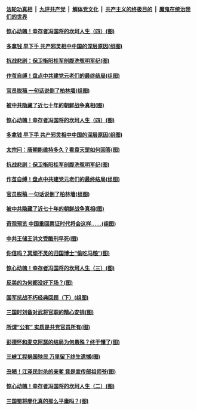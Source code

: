 ####  [法轮功真相](../../../../basic/blob/master/README.md?t=09112339) &nbsp;|&nbsp; [九评共产党](../../../../9ping.md/blob/master/README.md?t=09112339) &nbsp;|&nbsp; [解体党文化](../../../../jtdwh.md/blob/master/README.md?t=09112339)  &nbsp;|&nbsp; [共产主义的终极目的](../../../../gczydzjmd.md/blob/master/README.md?t=09112339) &nbsp;|&nbsp; [魔鬼在统治我们的世界](../../../../mgztzwmdsj.md/blob/master/README.md?t=09112339) 

#### [惊心动魄！幸存者冯国将的坎坷人生（四）(图)](../pages/p6/906438.md?t=09112339) 

#### [多拿钱 早下手 共产邪灵相中中国的深层原因(组图)](../pages/p6/904758.md?t=09112339) 

#### [抗战悲剧：保卫衡阳桂军剖腹洗冤明军纪(图)](../pages/p6/906680.md?t=09112339) 

#### [作茧自缚！盘点中共建党元老们的最终结局(组图)](../pages/p6/906761.md?t=09112339) 

#### [官员脱稿 一句话说倒了柏林墙(组图)](../pages/p6/906566.md?t=09112339) 

#### [被中共隐藏了近七十年的朝鲜战争真相(图)](../pages/p6/905891.md?t=09112339) 

#### [惊心动魄！幸存者冯国将的坎坷人生（四）(图)](../pages/p6/906438.md?t=09112339) 

#### [多拿钱 早下手 共产邪灵相中中国的深层原因(组图)](../pages/p6/904758.md?t=09112339) 

#### [太宗问：唐朝能维持多久？看袁天罡如何回答(图)](../pages/p6/906466.md?t=09112339) 

#### [抗战悲剧：保卫衡阳桂军剖腹洗冤明军纪(图)](../pages/p6/906680.md?t=09112339) 

#### [作茧自缚！盘点中共建党元老们的最终结局(组图)](../pages/p6/906761.md?t=09112339) 

#### [官员脱稿 一句话说倒了柏林墙(组图)](../pages/p6/906566.md?t=09112339) 

#### [被中共隐藏了近七十年的朝鲜战争真相(图)](../pages/p6/905891.md?t=09112339) 

#### [奇观预览 中国重回票证时代将会这样……(组图)](../pages/p6/906592.md?t=09112339) 

#### [中共王储王洪文受酷刑早死(图)](../pages/p6/867074.md?t=09112339) 

#### [你信吗？冥顽不灵的归国博士“偷吃马粮”(图)](../pages/p6/905526.md?t=09112339) 

#### [惊心动魄！幸存者冯国将的坎坷人生（三）(图)](../pages/p6/906435.md?t=09112339) 

#### [反美的为何都没好下场？(图)](../pages/p6/905923.md?t=09112339) 

#### [国军抗战不朽经典回顾（下）(组图)](../pages/p6/906170.md?t=09112339) 

#### [三国时刘备对武将官职的精心安排(图)](../pages/p6/906349.md?t=09112339) 

#### [所谓“公有” 实质是共党官员所有(图)](../pages/p6/905429.md?t=09112339) 

#### [彭德怀和麦克阿瑟的结局为何悬殊？终于懂了(图)](../pages/p6/905531.md?t=09112339) 

#### [三峡工程祸国殃民 万里留下终生遗憾(图)](../pages/p6/905894.md?t=09112339) 

#### [丑陋！江泽民封杀的亲爹 竟是宣传部祖师爷(图)](../pages/p6/905524.md?t=09112339) 

#### [惊心动魄！幸存者冯国将的坎坷人生（二）(图)](../pages/p6/906008.md?t=09112339) 

#### [三国蜀将廖化真的那么平庸吗？(图)](../pages/p6/906343.md?t=09112339) 

